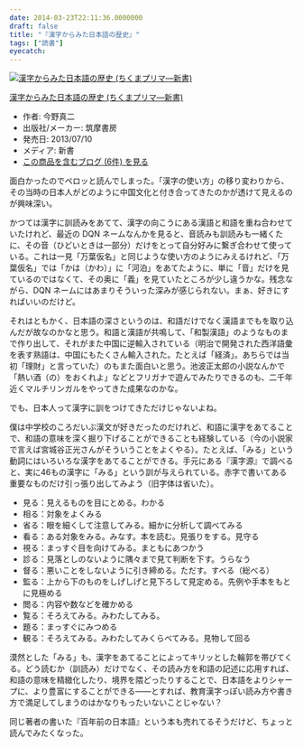 ```yaml
---
date: 2014-03-23T22:11:36.0000000
draft: false
title: "『漢字からみた日本語の歴史』"
tags: ["読書"]
eyecatch: 
---
```

<p><div class="hatena-asin-detail"><a href="http://www.amazon.co.jp/exec/obidos/ASIN/448068901X/bestylesnet-22/"><img src="http://ecx.images-amazon.com/images/I/41nLhzVuxDL._SL160_.jpg" class="hatena-asin-detail-image" alt="漢字からみた日本語の歴史 (ちくまプリマ―新書)" title="漢字からみた日本語の歴史 (ちくまプリマ―新書)"></a><div class="hatena-asin-detail-info"><p class="hatena-asin-detail-title"><a href="http://www.amazon.co.jp/exec/obidos/ASIN/448068901X/bestylesnet-22/">漢字からみた日本語の歴史 (ちくまプリマ―新書)</a></p><ul><li><span class="hatena-asin-detail-label">作者:</span> 今野真二</li><li><span class="hatena-asin-detail-label">出版社/メーカー:</span> 筑摩書房</li><li><span class="hatena-asin-detail-label">発売日:</span> 2013/07/10</li><li><span class="hatena-asin-detail-label">メディア:</span> 新書</li><li><a href="http://d.hatena.ne.jp/asin/448068901X/bestylesnet-22" target="_blank">この商品を含むブログ (6件) を見る</a></li></ul></div><div class="hatena-asin-detail-foot"></div></div></p><p>面白かったのでペロッと読んでしまった。「漢字の使い方」の移り変わりから、その当時の日本人がどのように中国文化と付き合ってきたのかが透けて見えるのが興味深い。</p><p>かつては漢字に訓読みをあてて、漢字の向こうにある漢語と和語を重ね合わせていたけれど、最近の DQN ネームなんかを見ると、音読みも訓読みも一緒くたに、その音（ひどいときは一部分）だけをとって自分好みに繋ぎ合わせて使っている。これは一見「万葉仮名」と同じような使い方のようにみえるけれど、「万葉仮名」では「かは（かわ）」に「河泊」をあてたように、単に「音」だけを見ているのではなくて、その奥に「義」を見ていたところが少し違うかな。残念ながら、DQN ネームにはあまりそういった深みが感じられない。まぁ、好きにすればいいのだけど。</p><p>それはともかく、日本語の深さというのは、和語だけでなく漢語までもを取り込んだが故なのかなと思う。和語と漢語が共鳴して、「和製漢語」のようなものまで作り出して、それがまた中国に逆輸入されている（明治で開発された西洋語彙を表す熟語は、中国にもたくさん輸入された。たとえば「経済」。あちらでは当初「理財」と言っていた）のもまた面白いと思う。池波正太郎の小説なんかで「熱い酒（の）をおくれよ」などとフリガナで遊んでみたりできるのも、二千年近くマルチリンガルをやってきた成果なのかな。</p><p>でも、日本人って漢字に訓をつけてきただけじゃないよね。</p><p>僕は中学校のころだいぶ漢文が好きだったのだけれど、和語に漢字をあてることで、和語の意味を深く掘り下げることができることも経験している（今の小説家で言えば宮城谷正光さんがそういうことをよくやる）。たとえば、「みる」という動詞にはいろいろな漢字をあてることができる。手元にある『漢字源』で調べると、実に46もの漢字に「みる」という訓が与えられている。赤字で書いてある重要なものだけ引っ張り出してみよう（旧字体は省いた）。</p>

<ul>
<li>見る：見えるものを目にとめる。わかる</li>
<li>相る：対象をよくみる</li>
<li>省る：眼を細くして注意してみる。細かに分析して調べてみる</li>
<li>看る：ある対象をみる。みなす。本を読む。見張りをする。見守る</li>
<li>視る：まっすぐ目を向けてみる。まともにあつかう</li>
<li>診る：見落としのないように隅々まで見て判断を下す。うらなう</li>
<li>督る：悪いことをしないように引き締める。ただす。すべる（総べる）</li>
<li>監る：上から下のものをしげしげと見下ろして見定める。先例や手本をもとに見極める</li>
<li>閲る：内容や数などを確かめる</li>
<li>覧る：そろえてみる。みわたしてみる。</li>
<li>題る：まっすぐにみつめる</li>
<li>観る：そろえてみる。みわたしてみくらべてみる。見物して回る</li>
</ul><p>漠然とした「みる」も、漢字をあてることによってキリッとした輪郭を帯びてくる。どう読むか（訓読み）だけでなく、その読み方を和語の記述に応用すれば、和語の意味を精緻化したり、境界を隈どったりすることで、日本語をよりシャープに、より豊富にすることができる――とすれば、教育漢字っぽい読み方や書き方で満足してしまうのはかなりもったいないことじゃない？</p><p>同じ著者の書いた『百年前の日本語』という本も売れてるそうだけど、ちょっと読んでみたくなった。</p>
